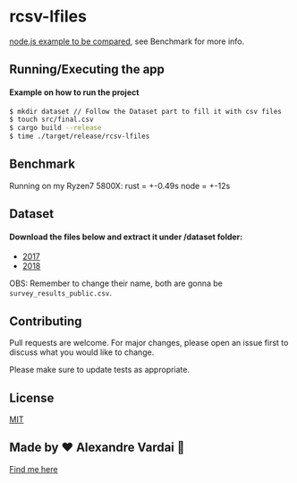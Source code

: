 # rcsv-lfiles

[node.js example to be compared](https://github.com/ErickWendel/concat-large-files-nodejs-yt), see Benchmark for more info.

## Running/Executing the app
#### Example on how to run the project

```sh
$ mkdir dataset // Follow the Dataset part to fill it with csv files
$ touch src/final.csv
$ cargo build --release 
$ time ./target/release/rcsv-lfiles 
```


## Benchmark
Running on my Ryzen7 5800X:
rust = +-0.49s
node = +-12s

## Dataset 
#### Download the files below and extract it under /dataset folder:
- [2017](https://www.kaggle.com/stackoverflow/so-survey-2017?select=survey_results_public.csv)
- [2018](https://www.kaggle.com/stackoverflow/stack-overflow-2018-developer-survey?select=survey_results_public.csv)

OBS: Remember to change their name, both are gonna be `survey_results_public.csv`.
## Contributing
Pull requests are welcome. For major changes, please open an issue first to discuss what you would like to change.

Please make sure to update tests as appropriate.

## License
[MIT](https://choosealicense.com/licenses/mit/)

## Made by ♥ Alexandre Vardai 👋 
[Find me here](https://www.linkedin.com/in/alexandre-vardai-b8255b15b/)
